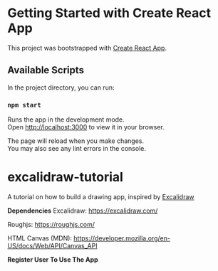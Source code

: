 # Getting Started with Create React App

This project was bootstrapped with [Create React App](https://github.com/facebook/create-react-app).

## Available Scripts

In the project directory, you can run:

### `npm start`

Runs the app in the development mode.\
Open [http://localhost:3000](http://localhost:3000) to view it in your browser.

The page will reload when you make changes.\
You may also see any lint errors in the console.

# excalidraw-tutorial

A tutorial on how to build a drawing app, inspired by [Excalidraw](https://excalidraw.com/)
 
**Dependencies**
Excalidraw: https://excalidraw.com/

Roughjs: https://roughjs.com/

HTML Canvas (MDN): https://developer.mozilla.org/en-US/docs/Web/API/Canvas_API


**Register User To Use The App**
